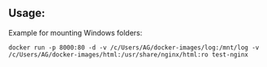 ## Usage:
Example for mounting  Windows folders:

 `docker run -p 8000:80 -d -v /c/Users/AG/docker-images/log:/mnt/log -v /c/Users/AG/docker-images/html:/usr/share/nginx/html:ro test-nginx`
